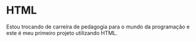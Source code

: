 # HTML
Estou trocando de carreira de pedagogia para o mundo da programação e este é meu primeiro projeto utilizando HTML.
